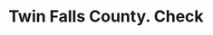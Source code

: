 ---
doi: 10.7916/D8PZ6N1G
date_other: '1910'
date_other_textual: 1910-1919
form: printed ephemera
genre:
- Checks (bank checks)
name:
- Twin Falls County
object_in_context_url: https://biggert.cul.columbia.edu/items/view/ave_biggert_01734
subject_hierarchical_geographic:
- Twin Falls, Idaho, United States
subject_name:
- Twin Falls County
title: Twin Falls County. Check
sort_title: Twin Falls County. Check
call_number: ave_biggert_01734
coordinates:
- 42.55555555555555,-114.47083333333333
pid: ave_biggert_01734
identifiers: ave_biggert_01734
thumbnail: https://derivativo-2.library.columbia.edu/iiif/2/ldpd:490794/full/!256,256/0/native.jpg
permalink: /biggert/ave_biggert_01734/
layout: iiif-image-page
---